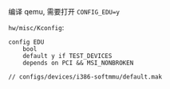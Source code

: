 



编译 qemu, 需要打开 `CONFIG_EDU=y`

`hw/misc/Kconfig`:

```Kconfig
config EDU
    bool
    default y if TEST_DEVICES
    depends on PCI && MSI_NONBROKEN
```

```
// configs/devices/i386-softmmu/default.mak
```